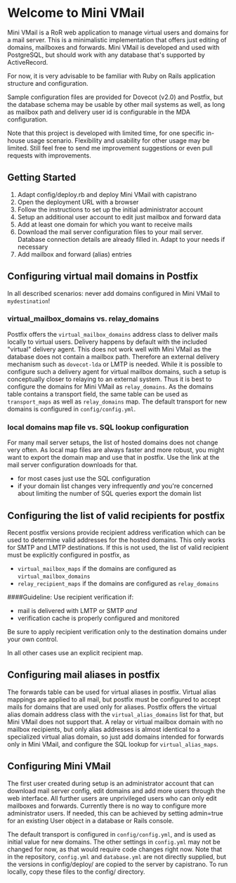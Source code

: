 # Welcome to Mini VMail

Mini VMail is a RoR web application to manage virtual users and domains for a mail server.
This is a minimalistic implementation that offers just editing of domains, mailboxes and forwards.
Mini VMail is developed and used with PostgreSQL, but should work with any database that's 
supported by ActiveRecord.

For now, it is very advisable to be familiar with Ruby on Rails application structure and configuration.

Sample configuration files are provided for Dovecot (v2.0) and Postfix, but the database schema 
may be usable by other mail systems as well, as long as mailbox path and delivery user id is configurable in 
the MDA configuration.

Note that this project is developed with limited time, for one specific in-house usage scenario. Flexibility
and usability for other usage may be limited. Still feel free to send me improvement suggestions or even 
pull requests with improvements. 

## Getting Started

1. Adapt config/deploy.rb and deploy Mini VMail with capistrano
2. Open the deployment URL with a browser
3. Follow the instructions to set up the initial administrator account
4. Setup an additional user account to edit just mailbox and forward data
5. Add at least one domain for which you want to receive mails
6. Download the mail server configuration files to your mail server. Database connection details are already filled in.
   Adapt to your needs if necessary
7. Add mailbox and forward (alias) entries

## Configuring virtual mail domains in Postfix

In all described scenarios: never add domains configured in Mini VMail to `mydestination`!

### virtual_mailbox_domains vs. relay_domains
Postfix offers the `virtual_mailbox_domains` address class to deliver mails locally to virtual users. Delivery happens by default with the
included "virtual" delivery agent. This does not work well with Mini VMail as the database does not contain a mailbox path. Therefore an external delivery mechanism such as `dovecot-lda` or LMTP is needed.
While it is possible to configure such a delivery agent for virtual mailbox domains, such a setup is conceptually closer to relaying to an external system. Thus it is best to configure the domains for Mini VMail as `relay_domains`.
As the domains table contains a transport field, the same table can be used as `transport_maps` as well as `relay_domains` map. The default transport for new domains is configured in `config/config.yml`.

### local domains map file vs. SQL lookup configuration
For many mail server setups, the list of hosted domains does not change very often. As local map files are always faster and more robust, you might want to export the domain map and use that in postfix. Use the link at the mail server configuration downloads for that.

* for most cases just use the SQL configuration 
* if your domain list changes very infrequently _and_ you're concerned about limiting the number of SQL queries export the domain list

## Configuring the list of valid recipients for postfix
Recent postfix versions provide recipient address verification which can be used to determine valid addresses for the hosted domains. This only works for SMTP and LMTP destinations. If this is not used, the list of valid recipient must be explicitly configured in postfix, as

* `virtual_mailbox_maps` if the domains are configured as `virtual_mailbox_domains`
* `relay_recipient_maps` if the domains are configured as `relay_domains`

####Guideline:
Use recipient verification if:

* mail is delivered with LMTP or SMTP _and_
* verification cache is properly configured and monitored

Be sure to apply recipient verification only to the destination domains under your own control.

In all other cases use an explicit recipient map.

## Configuring mail aliases in postfix
The forwards table can be used for virtual aliases in postfix. Virtual alias mappings are applied to all mail, but postfix must be configured to accept mails for domains that are used only for aliases. Postfix offers the virtual alias domain address class with the `virtual_alias_domains` list for that, but Mini VMail does not support that.
A relay or virtual mailbox domain with no mailbox recipients, but only alias addresses is almost identical to a specialized virtual alias domain, so just add domains intended for forwards only in Mini VMail, and configure the SQL lookup for `virtual_alias_maps`.


## Configuring Mini VMail
The first user created during setup is an administrator account that can download mail server config, edit domains and add more users through the web interface. All further users are unprivileged users who can only edit mailboxes and forwards. Currently there is no way to configure more administrator users. If needed, this can be achieved by setting admin=true for an existing User object in a database or Rails console.

The default transport is configured in `config/config.yml`, and is used as initial value for new domains. The other settings in `config.yml` may not be changed for now, as that would require code changes right now.
Note that in the repository, `config.yml` and `database.yml` are not directly supplied, but the versions in config/deploy/ are copied to the server by capistrano. To run locally, copy these files to the config/ directory.
